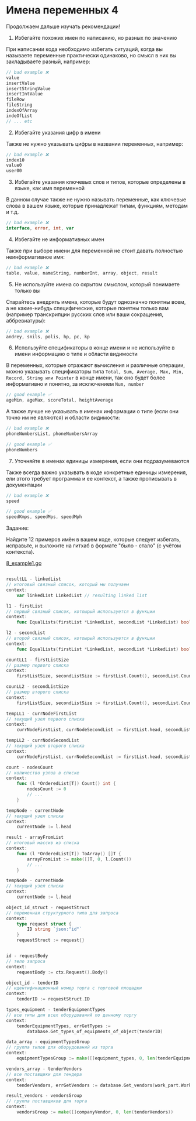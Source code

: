 # Имена переменных 4

Продолжаем дальше изучать рекомендации!

1. Избегайте похожих имен по написанию, но разных по значению

При написании кода необходимо избегать ситуаций, когда вы называете переменные практически одинаково, но смысл в них вы закладываете разный, например:

```go
// bad example ❌
value
insertValue
insertStringValue
insertIntValue
fileRow
fileString
indexOfArray
indeOfList
// ... etc
```

2. Избегайте указания цифр в имени

Также не нужно указывать цифры в названии переменных, например:

```go
// bad example ❌
index10
value0
user00
```

3. Избегайте указания ключевых слов и типов, которые определены в языке, как имя переменной

В данном случае также не нужно называть переменные, как ключевые слова в вашем языке, которые принадлежат типам, функциям, методам и т.д.

```go
// bad example ❌
interface, error, int, var
```

4. Избегайте не информативных имен

Также при выборе имени для переменной не стоит давать полностью неинформативное имя:

```go
// bad example ❌
table, value, nameString, numberInt, array, object, result 
```

5. Не используйте имена со скрытом смыслом, который понимаете только вы

Старайтесь внедрять имена, которые будут однозначно понятны всем, а не какие-нибудь специфические, которые понятны только вам (например транскрипции русских слов или ваши сокращения, аббревиатуры):

```go
// bad example ❌
andrey, snils, polis, hp, pc, kp
```

6. Используйте спецификаторы в конце имени и не используйте в имени информацию о типе и области видимости

В переменных, которые отражают вычисления и различные операции, можно указывать спецификаторы типа `Total, Sum, Average, Max, Min, Record, String или Pointer` в конце имени, так оно будет более информативно и понятно, за исключением `Num, number` 

```go
// good example ✅
ageMin, ageMax, scoreTotal, heightAverage
```

А также лучше не указывать в именах информации о типе (если они точно им не являются) и области видимости:

```go
// bad example ❌
phoneNumbersList, phoneNumbersArray

// good example ✅
phoneNumbers
```

7. Уточняйте в именах единицы измерения, если они подразумеваются 

Также всегда важно указывать в коде конкретные единицы измерения, ели этого требует программа и ее контекст, а также прописывать в документации

```go
// bad example ❌
speed

// good example ✅
speedKmps, speedMps, speedMph
```

Задание:

Найдите 12 примеров имён в вашем коде, которые следует избегать, исправьте, и выложите на гитхаб в формате "было - стало" (с учётом контекста).

[8_example1.go](https://github.com/aaboyarchukov/clean_code/blob/master/lesson4/8_example1.go)

```go

resultLL - linkedList
// итоговый связный список, который мы получаем
context:
	var linkedList LinkedList // resulting linked list

l1 - firstList
// первый связный список, котоырый используется в функции
context:
	func EqualLists(firstList *LinkedList, secondList *LinkedList) bool

l2 - secondList
// второй связный список, котоырый используется в функции
context:
	func EqualLists(firstList *LinkedList, secondList *LinkedList) bool

countLL1 - firstListSize
// размер первого списка
context:
	firstListSize, secondListSize := firstList.Count(), secondList.Count()

counLL2 - secondListSize
// размер второго списка
context:
	firstListSize, secondListSize := firstList.Count(), secondList.Count()

tempLL1 - currNodeFirstList
// текущий узел первого списка
context:
	currNodeFirstList, currNodeSecondList := firstList.head, secondList.head

tempLL2 - currNodeSecondList
// текущий узел второго списка
context:
	currNodeFirstList, currNodeSecondList := firstList.head, secondList.head

count - nodesCount
// количество узлов в списке
context:
	func (l *OrderedList[T]) Count() int {
		nodesCount := 0
		// ...
	}

tempNode - currentNode
// текущий узел списка
context:
	currentNode := l.head

result - arrayFromList
// итоговый массив из списка
context:
	func (l *OrderedList[T]) ToArray() []T {
		arrayFromList := make([]T, 0, l.Count())
		// ...
	}

tempNode - currentNode
// текущий узел списка
context:
	currentNode := l.head

object_id_struct - requestStruct
// переменная структурного типа для запроса
context:
	type request struct {
        ID string `json:"id"`
    }
    requestStruct := request{}


id - requestBody
// тело запроса
context:
	requestBody := ctx.Request().Body()

object_id - tenderID
// идентификационный номер торга с торговой площадки
context:
	tenderID := requestStruct.ID

types_equipment - tenderEquipmentTypes
// все типы для всех оборудований по данному торгу
context:
	tenderEquipmentTypes, errGetTypes := 
		database.Get_types_of_equipments_of_object(tenderID)

data_array - equipmentTypesGroup
// группа типов для оборудований из торга
context:
	equipmentTypesGroup := make([]equipment_types, 0, len(tenderEquipmentTypes))

vendors_array - tenderVendors
// все поставщики для тендера
context:
	tenderVendors, errGetVendors := database.Get_vendors(work_part.Work_PathID)

result_vendors - vendorsGroup
// группа поставщиков для торга
context:
	vendorsGroup := make([]companyVendor, 0, len(tenderVendors))
	
```
